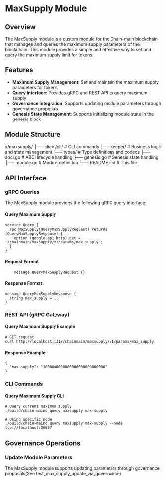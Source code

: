 # MaxSupply Module

## Overview

The MaxSupply module is a custom module for the Chain-main blockchain that manages and queries the maximum supply parameters of the blockchain. This module provides a simple and effective way to set and query the maximum supply limit for tokens.

## Features

- **Maximum Supply Management**: Set and maintain the maximum supply parameters for tokens
- **Query Interface**: Provides gRPC and REST API to query maximum supply
- **Governance Integration**: Supports updating module parameters through governance proposals
- **Genesis State Management**: Supports initializing module state in the genesis block

## Module Structure

x/maxsupply/
├── client/cli/          # CLI commands
├── keeper/              # Business logic and state management
├── types/               # Type definitions and codecs
├── abci.go             # ABCI lifecycle handling
├── genesis.go          # Genesis state handling
├── module.go           # Module definition
└── README.md           # This file

## API Interface

### gRPC Queries

The MaxSupply module provides the following gRPC query interface:

#### Query Maximum Supply

```(go)
service Query {
  rpc MaxSupply(QueryMaxSupplyRequest) returns (QueryMaxSupplyResponse) {
    option (google.api.http).get = "/chainmain/maxsupply/v1/params/max_supply";
  }
}
```

#### Request Format

```(go)
    message QueryMaxSupplyRequest {}
```

#### Response Format

```(go)
message QueryMaxSupplyResponse {
  string max_supply = 1;
}
```

### REST API (gRPC Gateway)

#### Query Maximum Supply Example

```(bash)
# GET request
curl http://localhost:1317/chainmain/maxsupply/v1/params/max_supply
```

#### Response Example

```(bash)
{
  "max_supply": "1000000000000000000000000000"
}
```

### CLI Commands

#### Query Maximum Supply CLI

```(bash)
# Query current maximum supply
./build/chain-maind query maxsupply max-supply

# Using specific node
./build/chain-maind query maxsupply max-supply --node tcp://localhost:26657
```

## Governance Operations

### Update Module Parameters

The MaxSupply module supports updating parameters through governance proposals(See test_max_supply_update_via_governance)

